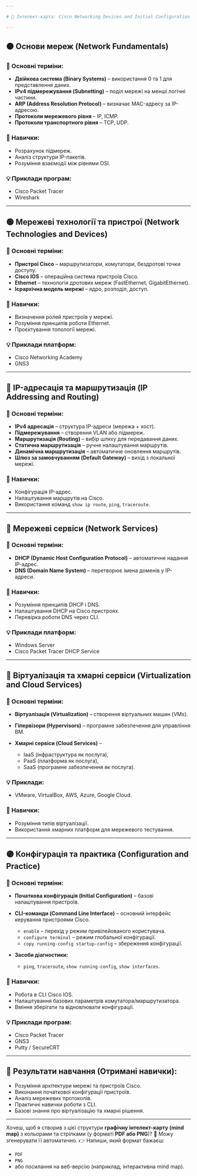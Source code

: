 ```yaml
---

# 🧠 Інтелект-карта: Cisco Networking Devices and Initial Configuration

---
```


## 🟠 **Основи мереж (Network Fundamentals)**

### 🔹 Основні терміни:

* **Двійкова система (Binary Systems)** – використання 0 та 1 для представлення даних.
* **IPv4 підмережування (Subnetting)** – поділ мережі на менші логічні частини.
* **ARP (Address Resolution Protocol)** – визначає MAC-адресу за IP-адресою.
* **Протоколи мережевого рівня** – IP, ICMP.
* **Протоколи транспортного рівня** – TCP, UDP.

### 🧩 Навички:

* Розрахунок підмереж.
* Аналіз структури IP-пакетів.
* Розуміння взаємодії між рівнями OSI.

### 💡 Приклади програм:

* Cisco Packet Tracer
* Wireshark

---

## 🟢 **Мережеві технології та пристрої (Network Technologies and Devices)**

### 🔹 Основні терміни:

* **Пристрої Cisco** – маршрутизатори, комутатори, бездротові точки доступу.
* **Cisco IOS** – операційна система пристроїв Cisco.
* **Ethernet** – технологія дротових мереж (FastEthernet, GigabitEthernet).
* **Ієрархічна модель мережі** – ядро, розподіл, доступ.

### 🧩 Навички:

* Визначення ролей пристроїв у мережі.
* Розуміння принципів роботи Ethernet.
* Проєктування топології мережі.

### 💡 Приклади платформ:

* Cisco Networking Academy
* GNS3

---

## 🔵 **IP-адресація та маршрутизація (IP Addressing and Routing)**

### 🔹 Основні терміни:

* **IPv4 адресація** – структура IP-адреси (мережа + хост).
* **Підмережування** – створення VLAN або підмереж.
* **Маршрутизація (Routing)** – вибір шляху для передавання даних.
* **Статична маршрутизація** – ручне налаштування маршрутів.
* **Динамічна маршрутизація** – автоматичне оновлення маршрутів.
* **Шлюз за замовчуванням (Default Gateway)** – вихід з локальної мережі.

### 🧩 Навички:

* Конфігурація IP-адрес.
* Налаштування маршрутів на Cisco.
* Використання команд `show ip route`, `ping`, `traceroute`.

---

## 🔴 **Мережеві сервіси (Network Services)**

### 🔹 Основні терміни:

* **DHCP (Dynamic Host Configuration Protocol)** – автоматичне надання IP-адрес.
* **DNS (Domain Name System)** – перетворює імена доменів у IP-адреси.

### 🧩 Навички:

* Розуміння принципів DHCP і DNS.
* Налаштування DHCP на Cisco пристроях.
* Перевірка роботи DNS через CLI.

### 💡 Приклади платформ:

* Windows Server
* Cisco Packet Tracer DHCP Service

---

## 💜 **Віртуалізація та хмарні сервіси (Virtualization and Cloud Services)**

### 🔹 Основні терміни:

* **Віртуалізація (Virtualization)** – створення віртуальних машин (VMs).
* **Гіпервізори (Hypervisors)** – програмне забезпечення для управління ВМ.
* **Хмарні сервіси (Cloud Services)** –

  * IaaS (інфраструктура як послуга),
  * PaaS (платформа як послуга),
  * SaaS (програмне забезпечення як послуга).

### 💡 Приклади:

* VMware, VirtualBox, AWS, Azure, Google Cloud.

### 🧩 Навички:

* Розуміння типів віртуалізації.
* Використання хмарних платформ для мережевого тестування.

---

## 🟣 **Конфігурація та практика (Configuration and Practice)**

### 🔹 Основні терміни:

* **Початкова конфігурація (Initial Configuration)** – базові налаштування пристроїв.
* **CLI-команди (Command Line Interface)** – основний інтерфейс керування пристроями Cisco.

  * `enable` – перехід у режим привілейованого користувача.
  * `configure terminal` – режим глобальної конфігурації.
  * `copy running-config startup-config` – збереження конфігурації.
* **Засоби діагностики:**

  * `ping`, `traceroute`, `show running-config`, `show interfaces`.

### 🧩 Навички:

* Робота в CLI Cisco IOS.
* Налаштування базових параметрів комутатора/маршрутизатора.
* Вміння зберігати та відновлювати конфігурації.

### 💡 Приклади програм:

* Cisco Packet Tracer
* GNS3
* Putty / SecureCRT

---

## 🧩 **Результати навчання (Отримані навички):**

* Розуміння архітектури мережі та пристроїв Cisco.
* Виконання початкової конфігурації пристроїв.
* Аналіз мережевих протоколів.
* Практичні навички роботи з CLI.
* Базові знання про віртуалізацію та хмарні рішення.

---

Хочеш, щоб я створив з цієї структури **графічну інтелект-карту (mind map)** з кольорами та стрілками (у форматі **PDF або PNG**)?
📄 Можу згенерувати її автоматично.
👉 Напиши, який формат бажаєш:

* `PDF`
* `PNG`
* або посилання на веб-версію (наприклад, інтерактивна mind map).
